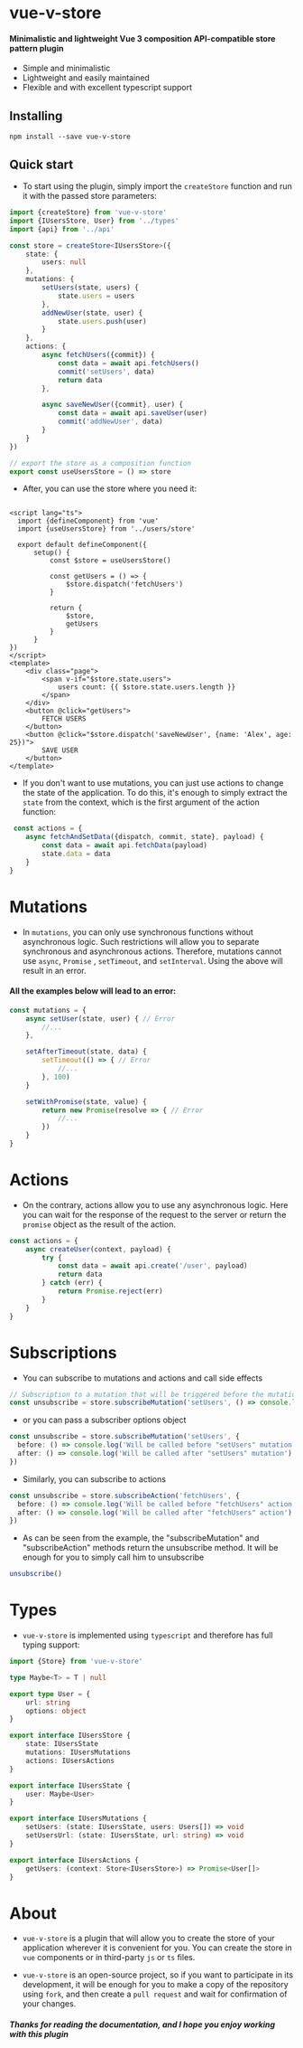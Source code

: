 # vue-v-store

#### Minimalistic and lightweight Vue 3 composition API-compatible store pattern plugin

* Simple and minimalistic
* Lightweight and easily maintained
* Flexible and with excellent typescript support

## Installing

```
npm install --save vue-v-store
```

## Quick start

* To start using the plugin, simply import the ```createStore``` function and run it with the passed store parameters:

```typescript
import {createStore} from 'vue-v-store'
import {IUsersStore, User} from '../types'
import {api} from '../api'

const store = createStore<IUsersStore>({
    state: {
        users: null
    },
    mutations: {
        setUsers(state, users) {
            state.users = users
        },
        addNewUser(state, user) {
            state.users.push(user)
        }
    },
    actions: {
        async fetchUsers({commit}) {
            const data = await api.fetchUsers()
            commit('setUsers', data)
            return data
        },

        async saveNewUser({commit}, user) {
            const data = await api.saveUser(user)
            commit('addNewUser', data)
        }
    }
})

// export the store as a composition function
export const useUsersStore = () => store
```

* After, you can use the store where you need it:

```vue

<script lang="ts">
  import {defineComponent} from 'vue'
  import {useUsersStore} from '../users/store'

  export default defineComponent({
      setup() {
          const $store = useUsersStore()

          const getUsers = () => {
              $store.dispatch('fetchUsers')
          }

          return {
              $store,
              getUsers
          }
      }
})
</script>
<template>
    <div class="page">
        <span v-if="$store.state.users">
            users count: {{ $store.state.users.length }}
        </span>
    </div>
    <button @click="getUsers">
        FETCH USERS
    </button>
    <button @click="$store.dispatch('saveNewUser', {name: 'Alex', age: 25})">
        SAVE USER
    </button>
</template>
```

* If you don't want to use mutations, you can just use actions to change the state of the application. To do this, it's
enough to simply extract the ```state``` from the context, which is the first argument of the action function:

```typescript
 const actions = {
    async fetchAndSetData({dispatch, commit, state}, payload) {
        const data = await api.fetchData(payload)
        state.data = data
    }
}
```

# Mutations

* In ```mutations```, you can only use synchronous functions without asynchronous logic. Such restrictions will allow you
to separate synchronous and asynchronous actions. Therefore, mutations cannot use ```async```, ```Promise```
, ```setTimeout```, and ```setInterval```. Using the above will result in an error.

#### All the examples below will lead to an error:

```typescript
const mutations = {
    async setUser(state, user) { // Error
        //... 
    },

    setAfterTimeout(state, data) {
        setTimeout(() => { // Error
            //...
        }, 100)
    }

    setWithPromise(state, value) {
        return new Promise(resolve => { // Error
            //...
        })
    }
}
```

# Actions

* On the contrary, actions allow you to use any asynchronous logic. Here you can wait for the response of the request to
the server or return the ```promise``` object as the result of the action.

```typescript
const actions = {
    async createUser(context, payload) {
        try {
            const data = await api.create('/user', payload)
            return data
        } catch (err) {
            return Promise.reject(err)
        }
    }
}
```

# Subscriptions
* You can subscribe to mutations and actions and call side effects

```typescript
// Subscription to a mutation that will be triggered before the mutation
const unsubscribe = store.subscribeMutation('setUsers', () => console.log('Will be called before "setUsers" mutation'))
```
* or you can pass a subscriber options object
```typescript
const unsubscribe = store.subscribeMutation('setUsers', {
  before: () => console.log('Will be called before "setUsers" mutation'),
  after: () => console.log('Will be called after "setUsers" mutation')
})
```
* Similarly, you can subscribe to actions
```typescript
const unsubscribe = store.subscribeAction('fetchUsers', {
  before: () => console.log('Will be called before "fetchUsers" action'),
  after: () => console.log('Will be called after "fetchUsers" action')
})
```
* As can be seen from the example, the "subscribeMutation" and "subscribeAction" methods return the unsubscribe method. It will be enough for you to simply call him to unsubscribe
```typescript
unsubscribe()
```

# Types

* ```vue-v-store``` is implemented using ```typescript``` and therefore has full typing support:

```typescript
import {Store} from 'vue-v-store'

type Maybe<T> = T | null

export type User = {
    url: string
    options: object
}

export interface IUsersStore {
    state: IUsersState
    mutations: IUsersMutations
    actions: IUsersActions
}

export interface IUsersState {
    user: Maybe<User>
}

export interface IUsersMutations {
    setUsers: (state: IUsersState, users: Users[]) => void
    setUsersUrl: (state: IUsersState, url: string) => void
}

export interface IUsersActions {
    getUsers: (context: Store<IUsersStore>) => Promise<User[]>
}
```

# About

* ```vue-v-store``` is a plugin that will allow you to create the store of your application wherever it is convenient for you.
You can create the store in ```vue``` components or in third-party ```js``` or ```ts``` files.

* ```vue-v-store``` is an open-source project, so if you want to participate in its development, it will be enough for you to make a copy of the repository using ```fork```, and then create a ```pull request``` and wait for confirmation of your changes.

##### Thanks for reading the documentation, and I hope you enjoy working with this plugin

